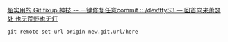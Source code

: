 
[超实用的 Git fixup 神技 -- 一键修复任意commit :: /dev/ttyS3 — 回首向来萧瑟处 也无荒野也无灯](https://ttys3.dev/post/git-fixup-amend-for-any-older-commits-quickly/)

```
git remote set-url origin new.git.url/here
```

